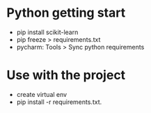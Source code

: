 # Python getting start
- pip install scikit-learn
- pip freeze > requirements.txt
- pycharm: Tools > Sync python requirements

# Use with the project
- create virtual env
- pip install -r requirements.txt.
